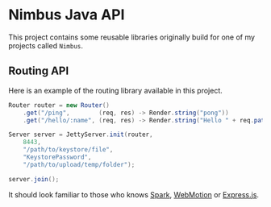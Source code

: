 # Nimbus Java API

This project contains some reusable libraries originally build for one of my projects called `Nimbus`.

## Routing API

Here is an example of the routing library available in this project.

```java
Router router = new Router()
	.get("/ping",        (req, res) -> Render.string("pong"))
	.get("/hello/:name", (req, res) -> Render.string("Hello " + req.pathParameter(":name") + "!"));

Server server = JettyServer.init(router,
	8443,
	"/path/to/keystore/file",
	"KeystorePassword",
	"/path/to/upload/temp/folder");

server.join();
```

It should look familiar to those who knows [Spark](http://sparkjava.com/), [WebMotion](https://github.com/webmotion-framework/webmotion) or [Express.js](https://expressjs.com/).
